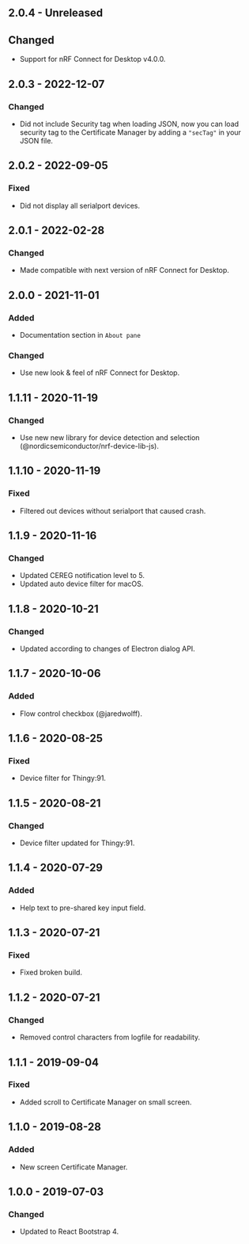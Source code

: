 ## 2.0.4 - Unreleased

## Changed

-   Support for nRF Connect for Desktop v4.0.0.

## 2.0.3 - 2022-12-07

### Changed

-   Did not include Security tag when loading JSON, now you can load security
    tag to the Certificate Manager by adding a `"secTag"` in your JSON file.

## 2.0.2 - 2022-09-05

### Fixed

-   Did not display all serialport devices.

## 2.0.1 - 2022-02-28

### Changed

-   Made compatible with next version of nRF Connect for Desktop.

## 2.0.0 - 2021-11-01

### Added

-   Documentation section in `About pane`

### Changed

-   Use new look & feel of nRF Connect for Desktop.

## 1.1.11 - 2020-11-19

### Changed

-   Use new new library for device detection and selection
    (@nordicsemiconductor/nrf-device-lib-js).

## 1.1.10 - 2020-11-19

### Fixed

-   Filtered out devices without serialport that caused crash.

## 1.1.9 - 2020-11-16

### Changed

-   Updated CEREG notification level to 5.
-   Updated auto device filter for macOS.

## 1.1.8 - 2020-10-21

### Changed

-   Updated according to changes of Electron dialog API.

## 1.1.7 - 2020-10-06

### Added

-   Flow control checkbox (@jaredwolff).

## 1.1.6 - 2020-08-25

### Fixed

-   Device filter for Thingy:91.

## 1.1.5 - 2020-08-21

### Changed

-   Device filter updated for Thingy:91.

## 1.1.4 - 2020-07-29

### Added

-   Help text to pre-shared key input field.

## 1.1.3 - 2020-07-21

### Fixed

-   Fixed broken build.

## 1.1.2 - 2020-07-21

### Changed

-   Removed control characters from logfile for readability.

## 1.1.1 - 2019-09-04

### Fixed

-   Added scroll to Certificate Manager on small screen.

## 1.1.0 - 2019-08-28

### Added

-   New screen Certificate Manager.

## 1.0.0 - 2019-07-03

### Changed

-   Updated to React Bootstrap 4.
